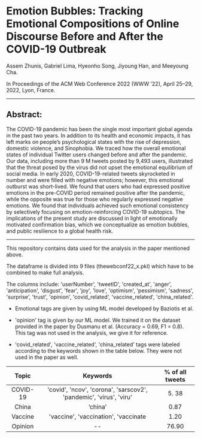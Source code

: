 # Emotion Bubbles: Tracking Emotional Compositions of Online Discourse Before and After the COVID-19 Outbreak

Assem Zhunis, Gabriel Lima, Hyeonho Song, Jiyoung Han, and Meeyoung Cha. 

In Proceedings of the ACM Web Conference 2022 (WWW ’22), April 25–29, 2022, Lyon, France.

------
## Abstract:

The COVID-19 pandemic has been the single most important global agenda in the past two years. In addition to its health and economic impacts, it has left marks on people’s psychological states with the rise of depression, domestic violence, and Sinophobia. We traced how the overall emotional states of individual Twitter users changed before and after the pandemic. Our data, including more than 9 M tweets posted by 9,493 users, illustrated that the threat posed by the virus did not upset the emotional equilibrium of social media. In early 2020, COVID-19-related tweets skyrocketed in number and were filled with negative emotions; however, this emotional outburst was short-lived. We found that users who had expressed positive emotions in the pre-COVID period remained positive after the pandemic, while the opposite was true for those who regularly expressed negative emotions. We found that individuals achieved such emotional consistency by selectively focusing on emotion-reinforcing COVID-19 subtopics. The implications of the present study are discussed in light of emotionally motivated confirmation bias, which we conceptualize as emotion bubbles, and public resilience to a global health risk.

------
This repository contains data used for the analysis in the paper mentioned above. 

The dataframe is divided into 9 files (thewebconf22_x.pkl) which have to be combined to make full analysis. 

The columns include: 
'userNumber', 'tweetID', 'created_at',
       'anger', 'anticipation', 'disgust', 'fear', 'joy', 'love', 'optimism',
       'pessimism', 'sadness', 'surprise', 'trust', 'opinion',
       'covid_related', 'vaccine_related', 'china_related'.
       
* Emotional tags are given by using ML model developed by Baziotis et al. 

* 'opinion' tag is given by our ML model. We trained it on the dataset provided in the paper by Dusmanu et al. (Accuracy = 0.69, F1 = 0.8). This tag was not used in the analysis, we give it for reference.
       
*  'covid_related', 'vaccine_related', 'china_related' tags were labeled according to the keywords shown in the table below. They were not used in the paper as well.

|   **Topic**  |                              **Keywords**                              |% of all tweets|
|:--------:|:------------------------------------------------------------------:|:----------------:|
| COVID-19 | 'covid', 'ncov', 'corona', 'sarscov2', 'pandemic', 'virus', 'viru' |       5. 38      |
|   China  |                               ‘china’                              |       0.87       |
|  Vaccine |                'vaccine', 'vaccination', 'vaccinate                |       1.20       |
|  Opinion |                                 --                                 |       76.90      |
